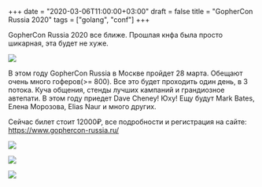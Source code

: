 +++
date = "2020-03-06T11:00:00+03:00"
draft = false
title = "GopherCon Russia 2020"
tags = ["golang", "conf"]
+++

GopherCon Russia 2020 все ближе. Прошлая кнфа была просто шикарная, эта будет не хуже.

![](/img/gopher-con-2020/3.JPG)

<!--more-->

В этом году GopherCon Russia в Москве пройдет 28 марта. Обещают очень много гоферов(>= 800). Все это будет проходить один день, в 3 потока. Куча общения, стенды лучших кампаний и грандиозное автепати. В этом году приедет Dave Cheney! Юху! Ещу будут Mark Bates, Елена Морозова, Elias Naur и много других.

Сейчас билет стоит 12000₽, все подробности и регистрация на сайте: https://www.gophercon-russia.ru/

![](/img/gopher-con-2020/1.JPG)

![](/img/gopher-con-2020/2.JPG)

![](/img/gopher-con-2020/3.JPG)


